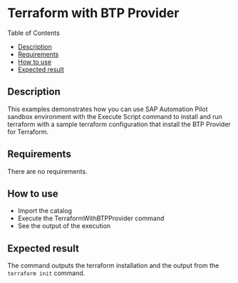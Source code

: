# Terraform with BTP Provider

Table of Contents

* [Description](#description)
* [Requirements](#requirements)
* [How to use](#how-to-use)
* [Expected result](#expected-result)

## Description

This examples demonstrates how you can use SAP Automation Pilot sandbox environment with the Execute Script command to install and run terraform with a sample terraform configuration that install the BTP Provider for Terraform.

## Requirements

There are no requirements.

## How to use

* Import the catalog
* Execute the TerraformWithBTPProvider command
* See the output of the execution

## Expected result

The command outputs the terraform installation and the output from the `terraform init` command.
